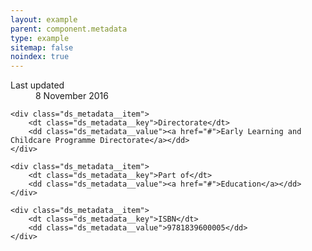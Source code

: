 ```yaml
---
layout: example
parent: component.metadata
type: example
sitemap: false
noindex: true
---
```


<dl class="ds_metadata">
    <div class="ds_metadata__item">
        <dt class="ds_metadata__key">Last updated</dt>
        <dd class="ds_metadata__value">8 November 2016</dd>
    </div>

    <div class="ds_metadata__item">
        <dt class="ds_metadata__key">Directorate</dt>
        <dd class="ds_metadata__value"><a href="#">Early Learning and Childcare Programme Directorate</a></dd>
    </div>

    <div class="ds_metadata__item">
        <dt class="ds_metadata__key">Part of</dt>
        <dd class="ds_metadata__value"><a href="#">Education</a></dd>
    </div>

    <div class="ds_metadata__item">
        <dt class="ds_metadata__key">ISBN</dt>
        <dd class="ds_metadata__value">9781839600005</dd>
    </div>
</dl>
